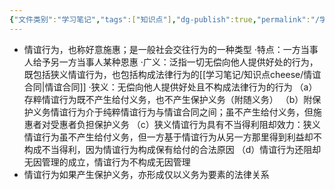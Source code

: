 ```yaml
---
{"文件类别":"学习笔记","tags":["知识点"],"dg-publish":true,"permalink":"/学习笔记/知识点cheese/情谊行为/","dgPassFrontmatter":true,"created":"2024-07-06T10:45:19.374+08:00","updated":"2024-09-11T12:15:54.226+08:00"}
---
```


- 情谊行为，也称好意施惠；是一般社会交往行为的一种类型
·特点：一方当事人给予另一方当事人某种恩惠
·广义：泛指⼀切无偿向他人提供好处的行为，既包括狭义情谊行为，也包括构成法律行为的[[学习笔记/知识点cheese/情谊合同\|情谊合同]]
·狭义：无偿向他人提供好处且不构成法律行为的行为
（a）存粹情谊行为既不产生给付义务，也不产生保护义务（附随义务）
（b）附保护义务情谊行为介于纯粹情谊行为与情谊合同之间；虽不产生给付义务，但施惠者对受惠者负担保护义务
（c）狭义情谊行为具有不当得利阻却效力：狭义情谊行为虽不产生给付义务，但一方基于情谊行为从另一方那里得到利益却不构成不当得利，因为情谊行为构成保有给付的合法原因
（d）情谊行为还阻却无因管理的成立，情谊行为不构成无因管理
- 情谊行为如果产生保护义务，亦形成仅以义务为要素的法律关系
